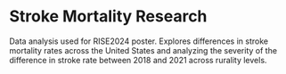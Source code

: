 # Stroke Mortality Research

Data analysis used for RISE2024 poster. Explores differences in stroke mortality rates across the United States and analyzing the severity of the difference in stroke rate between 2018 and 2021 across rurality levels.
